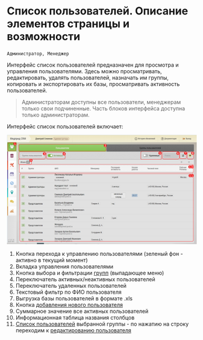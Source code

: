 # Список пользователей. Описание элементов страницы и возможности

`Администратор, Менеджер`

Интерфейс список пользователей предназначен для просмотра и управления пользователями.
Здесь можно просматривать, редактировать, удалять пользователей, назначать им группы, копировать и экспортировать их базы, просматривать активность пользователей.

> Администраторам доступны все пользователи, менеджерам только свои подчиненные.
Часть блоков интерфейса доступна только администраторам.

Интерфейс список пользователей включает:

![](../images/accounts-user.png)

1. Кнопка перехода к управлению пользователями (зеленый фон - активно в текущий момент)
2. Вкладка управления пользователями 
3. Кнопка выбора и фильтрации [групп](accounts-group.html) (выпадающее меню)
4. Переключатель активных/неактивных пользователей 
5. Переключатель удаленных пользователей
6. Текстовый фильтр по ФИО пользователя
7. Выгрузка базы пользователей в формате .xls
8. Кнопка [добавления нового пользователя](accounts-user-add.html)
9. Суммарное значение все активных пользователей
10. Информационная таблица названия столбцов
11. [Список пользователей](accounts-user-fields.html) выбранной группы - по нажатию на строку переходим к [редактированию пользователя](accounts-user-edit.html)
